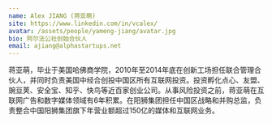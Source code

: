 ```yaml
---
name: Alex JIANG (蒋亚萌)
site: https://www.linkedin.com/in/vcalex/
avatar: /assets/people/yameng-jiang/avatar.jpg
bio: 阿尔法公社创始合伙人
email: ajiang@alphastartups.net
---
```


蒋亚萌，毕业于美国哈佛商学院，2010年至2014年底在创新工场担任联合管理合伙人，并同时负责美国中经合创投中国区所有互联网投资。投资孵化点心、友盟、豌豆荚、安全宝、知乎、快鸟等近百家创业公司。从事风险投资之前，蒋亚萌在互联网广告和数字媒体领域有6年积累。在阳狮集团担任中国区战略和并购总监，负责整合中国阳狮集团旗下年营业额超过150亿的媒体和互联网业务。
